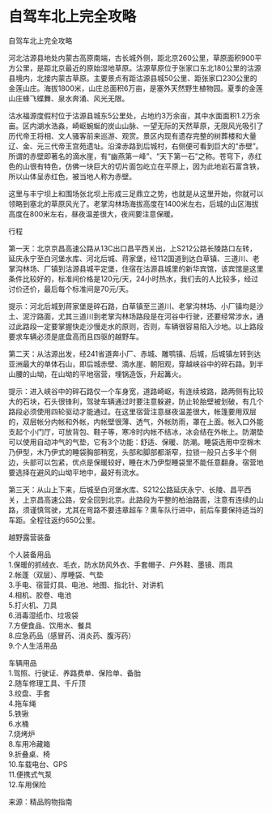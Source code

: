# 自驾车北上完全攻略  
自驾车北上完全攻略  

河北沽源县地处内蒙古高原南端，古长城外侧，距北京260公里，草原面积900平方公里，是距北京最近的原始湿地草原。沽源草原位于张家口东北180公里的沽源县境内，北接内蒙古草原。主要景点有距沽源县城50公里、距张家口230公里的金莲山庄。海拔1800米，山庄总面积6万亩，是塞外天然野生植物园。夏季的金莲山庄蜂飞蝶舞、泉水奔涌、风光无限。  

沽水福源度假村位于沽源县城东5公里处，占地约3万余亩，其中水面面积1.2万余亩。区内湖水浩淼，崎岖蜿蜒的炭山山脉、一望无际的天然草原，无限风光吸引了历代帝王将相、文人骚客前来巡游、观赏。景区内现有遗存完整的树葬楼和大量辽、金、元三代帝王宫苑遗址。沿滦赤路到后城村，右侧便可看到巨大的“赤壁”。所谓的赤壁即著名的滴水崖，有“幽燕第一峰”、“天下第一石”之称。苍穹下，赤红色的山很有特色，仿佛一块巨大的切片面包屹立在平原上，因为此地岩石富含铁，所以山体呈赤红色，被当地人称为赤壁。  

这里与丰宁坝上和围场张北坝上形成三足鼎立之势，也就是从这里开始，你就可以领略到塞北的草原风光了。老掌沟林场海拔高度在1400米左右，后城的山区海拔高度在800米左右，昼夜温差很大，夜间要注意保暖。  

行程  

第一天：北京京昌高速公路从13C出口昌平西关出，上S212公路长陵路口左转，延庆永宁至白河堡水库、河北后城、蒋家堡，经112国道到达白草镇、三道川、老掌沟林场、厂镇到沽源县城平定堡，住宿在沽源县城里的新华宾馆，该宾馆是这里条件比较好的，标准间价格是120元/天，24小时热水，我们去的人比较多，经过讨价还价，最后每个标准间是70元/天。  

提示：河北后城到蒋家堡是碎石路，白草镇至三道川、老掌沟林场、小厂镇均是沙土、泥泞路面，尤其三道川到老掌沟林场路段是在河谷中行驶，还要经常涉水，通过此路段一定要掌握快走沙慢走水的原则，否则，车辆很容易陷入沙地。以上路段要求车辆必须是底盘高而且四驱的越野车。  

第二天：从沽源出发，经241省道奔小厂、赤城、雕鹗镇、后城，后城镇左转到达亚洲最大的单体石山，即后城赤壁、滴水崖、朝阳观，穿越峡谷中的碎石路。到半山腰的山坳，在山坳的平地宿营，埋锅造饭，升起篝火。  

提示：进入峡谷中的碎石路仅一个车身宽，道路崎岖，有连续坡路，路两侧有比较大的石块，石头很锋利，驾驶车辆通过时要注意躲避，防止轮胎壁被划破，有几个路段必须使用四轮驱动才能通过。在这里宿营注意昼夜温差很大，帐篷要用双层的，双层帐分内帐和外帐，内帐壁很薄、透气，外帐防雨，罩在上面。帐入口外能支起个小门厅，可放背包、鞋子等，寒冷时内帐不结冰，冰会结在外帐上。防潮垫可以使用自动冲气的气垫，它有3个功能：舒适、保暖、防潮。睡袋选用中空棉木乃伊型，木乃伊式的睡袋胸部稍宽，头部和脚部都渐窄，拉锁一般只占多半个侧边，头部可以包紧，优点是保暖较好，睡在木乃伊型睡袋里不能任意翻身。宿营地要选择在避风的山坳平地中，最好有流水。  

第三天：从山上下来，后城至白河堡水库、S212公路延庆永宁、长陵、昌平西关，上京昌高速公路，安全回到北京。此路段为平整的柏油路面，注意有连续的山路，须谨慎驾驶，尤其在弯路不要违章超车？熏车队行进中，前后车要保持适当的车距。全程往返约650公里。  

越野露营装备  

个人装备用品  
1.保暖的抓绒衣、毛衣，防水防风外衣、手套帽子、户外鞋、墨镜、雨具  
2.帐蓬（双层）、厚睡袋、气垫  
3.手电、宿营灯具、电池、地图、指北针、对讲机  
4.相机、胶卷、电池  
5.打火机、刀具  
6.消毒湿纸巾、垃圾袋  
7.方便食品、饮用水、餐具  
8.应急药品（感冒药、消炎药、腹泻药）  
9.个人生活用品  

车辆用品  
1.驾照、行驶证、养路费单、保险单、备胎  
2.随车修理工具、千斤顶  
3.绞盘、手套  
4.拖车绳  
5.铁锹  
6.水桶  
7.烧烤炉  
8.车用冷藏箱  
9.折叠桌、椅  
10.车载电台、GPS  
11.便携式气泵  
12.车用保险  

来源：精品购物指南  
